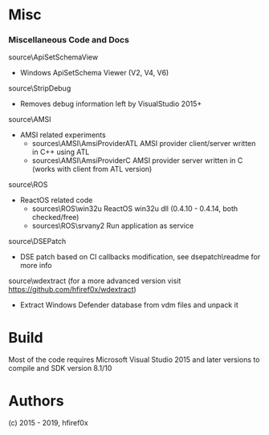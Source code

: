 # Misc

### Miscellaneous Code and Docs


source\ApiSetSchemaView
* Windows ApiSetSchema Viewer (V2, V4, V6)

source\StripDebug
* Removes debug information left by VisualStudio 2015+

source\AMSI
* AMSI related experiments
    * sources\AMSI\AmsiProviderATL 
AMSI provider client/server written in C++ using ATL
    * sources\AMSI\AmsiProviderC
AMSI provider server written in C (works with client from ATL version)

source\ROS
* ReactOS related code
    * sources\ROS\win32u
 ReactOS win32u dll (0.4.10 - 0.4.14, both checked/free)
    * sources\ROS\srvany2
Run application as service

source\DSEPatch
* DSE patch based on CI callbacks modification, see dsepatch\readme for more info

source\wdextract (for a more advanced version visit https://github.com/hfiref0x/wdextract)
* Extract Windows Defender database from vdm files and unpack it

# Build
Most of the code requires Microsoft Visual Studio 2015 and later versions to compile and SDK version 8.1/10


# Authors

(c) 2015 - 2019, hfiref0x
